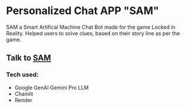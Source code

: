 # Personalized Chat APP "SAM"
SAM a Smart Artifical Machine Chat Bot made for the game Locked in Reality.
Helped users to solve clues, based on their story line as per the game.

## Talk to [SAM](https://locked-in-reality.onrender.com/)
### Tech used:
- Google GenAI Gemini Pro LLM
- Chainlit
- Render
